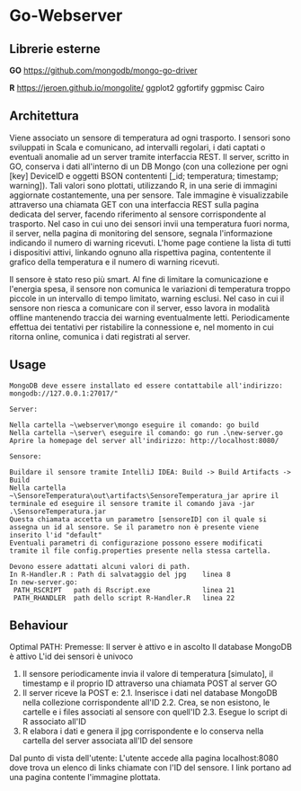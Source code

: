 # Go-Webserver

## **Librerie esterne**
**GO**
https://github.com/mongodb/mongo-go-driver

**R**
https://jeroen.github.io/mongolite/
ggplot2
ggfortify
ggpmisc
Cairo


## Architettura
Viene associato un sensore di temperatura ad ogni trasporto.
I sensori sono sviluppati in Scala e comunicano, ad intervalli regolari, i dati captati o eventuali anomalie ad un server tramite interfaccia REST.
Il server, scritto in GO, conserva i dati all'interno di un DB Mongo (con una collezione per ogni  [key] DeviceID e oggetti BSON contententi [\_id; temperatura; timestamp; warning]).
Tali valori sono plottati, utilizzando R, in una serie di immagini aggiornate costantemente, una per sensore. Tale immagine è visualizzabile attraverso una chiamata GET con una interfaccia REST sulla pagina dedicata del server, facendo riferimento al sensore corrispondente al trasporto.
Nel caso in cui uno dei sensori invii una temperatura fuori norma, il server, nella pagina di monitoring del sensore, segnala l'informazione indicando il numero di warning ricevuti.
L'home page contiene la lista di tutti i dispositivi attivi, linkando ognuno alla rispettiva pagina, contentente il grafico della temperatura e il numero di warning ricevuti.

Il sensore è stato reso più smart. Al fine di limitare la comunicazione e l'energia spesa, il sensore non comunica le variazioni di temperatura troppo piccole in un intervallo di tempo limitato, warning esclusi.
Nel caso in cui il sensore non riesca a comunicare con il server, esso lavora in modalità offline mantenendo traccia dei warning eventualmente letti.
Periodicamente effettua dei tentativi per ristabilire la connessione e, nel momento in cui ritorna online, comunica i dati registrati al server.

## Usage

```
MongoDB deve essere installato ed essere contattabile all'indirizzo: mongodb://127.0.0.1:27017/"

Server:

Nella cartella ~\webserver\mongo eseguire il comando: go build
Nella cartella ~\server\ eseguire il comando: go run .\new-server.go
Aprire la homepage del server all'indirizzo: http://localhost:8080/

Sensore:

Buildare il sensore tramite IntelliJ IDEA: Build -> Build Artifacts -> Build
Nella cartella ~\SensoreTemperatura\out\artifacts\SensoreTemperatura_jar aprire il terminale ed eseguire il sensore tramite il comando java -jar .\SensoreTemperatura.jar
Questa chiamata accetta un parametro [sensoreID] con il quale si assegna un id al sensore. Se il parametro non è presente viene inserito l'id "default"
Eventuali parametri di configurazione possono essere modificati tramite il file config.properties presente nella stessa cartella.

Devono essere adattati alcuni valori di path.
In R-Handler.R : Path di salvataggio del jpg 	linea 8	
In new-server.go:
 PATH_RSCRIPT	path di Rscript.exe 			linea 21
 PATH_RHANDLER 	path dello script R-Handler.R 	linea 22

```

## Behaviour

Optimal PATH:
Premesse: 
	Il server è attivo e in ascolto
	Il database MongoDB è attivo
	L'id dei sensori è univoco
	
1. Il sensore periodicamente invia il valore di temperatura [simulato], il timestamp e il proprio ID attraverso una chiamata POST al server GO
2. Il server riceve la POST e: 
	2.1. Inserisce i dati nel database MongoDB nella collezione corrispondente all'ID
	2.2. Crea, se non esistono, le cartelle e i files associati al sensore con quell'ID
	2.3. Esegue lo script di R associato all'ID
3. R elabora i dati e genera il jpg corrispondente e lo conserva nella cartella del server associata all'ID del sensore

Dal punto di vista dell'utente:
L'utente accede alla pagina localhost:8080 dove trova un elenco di links chiamate con l'ID del sensore.
I link portano ad una pagina contente l'immagine plottata.